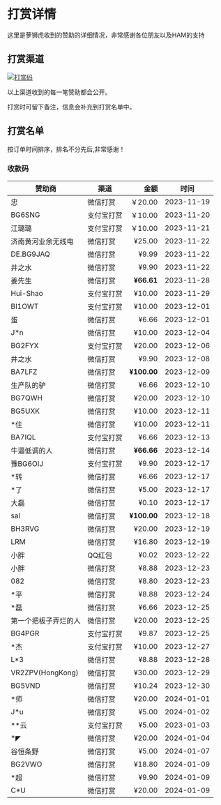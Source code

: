 # 打赏详情

这里是萝狮虎收到的赞助的详细情况，非常感谢各位朋友以及HAM的支持

## 打赏渠道

[![打赏码](https://github.com/losehu/uv-k5-firmware-chinese/blob/main/payment/show.png)](https://github.com/losehu/uv-k5-firmware-chinese/blob/main/payment/payment-codes.md)

以上渠道收到的每一笔赞助都会公开。

打赏时可留下备注，信息会补充到打赏名单中。

## 打赏名单

按订单时间排序，排名不分先后,非常感谢！

### 收款码

| 赞助商              | 渠道    |          金额 | 时间         |
|------------------|-------|------------:|------------|
| 忠                | 微信打赏  |      ￥20.00 | 2023-11-19 |
| BG6SNG           | 支付宝打赏 |      ￥10.00 | 2023-11-20 |
| 江璐璐              | 支付宝打赏 |      ￥10.00 | 2023-11-21 |
| 济南黄河业余无线电        | 微信打赏  |      ¥25.00 | 2023-11-22 |
| DE.BG9JAQ        | 微信打赏  |       ¥9.99 | 2023-11-22 |
| 井之水              | 微信打赏  |       ¥9.90 | 2023-11-22 |
| 姜先生              | 微信打赏  |  **¥66.61** | 2023-11-28 |
| Hui-Shao         | 支付宝打赏 |      ¥10.00 | 2023-11-29 |
| BI1OWT           | 支付宝打赏 |      ¥10.00 | 2023-12-01 |
| 蛋                | 微信打赏  |       ¥6.66 | 2023-12-01 |
| J*n              | 微信打赏  |      ¥10.00 | 2023-12-04 |
| BG2FYX           | 支付宝打赏 |      ¥20.00 | 2023-12-06 |
| 井之水              | 微信打赏  |       ¥9.90 | 2023-12-08 |
| BA7LFZ           | 微信打赏  | **¥100.00** | 2023-12-09 |
| 生产队的驴            | 微信打赏  |       ¥6.66 | 2023-12-10 |
| BG7QWH           | 微信打赏  |      ¥20.00 | 2023-12-10 |
| BG5UXK           | 微信打赏  |      ¥10.00 | 2023-12-11 |
| *住               | 微信打赏  |      ¥10.00 | 2023-12-11 |
| BA7IQL           | 支付宝打赏 |       ¥6.66 | 2023-12-13 |
| 牛逼低调的人           | 微信打赏  |  **¥66.66** | 2023-12-14 |
| 豫BG6OIJ          | 支付宝打赏 |       ¥9.90 | 2023-12-17 |
| *转               | 微信打赏  |       ¥6.66 | 2023-12-17 |
| *了               | 微信打赏  |       ¥5.00 | 2023-12-17 |
| 大磊               | 微信打赏  |       ¥0.10 | 2023-12-17 |
| sal              | 微信打赏  | **¥100.00** | 2023-12-18 |
| BH3RVG           | 微信打赏  |      ¥20.00 | 2023-12-19 |
| LRM              | 微信打赏  |      ¥16.80 | 2023-12-19 |
| 小胖               | QQ红包  |       ¥0.02 | 2023-12-22 |
| 小胖               | 微信打赏  |       ¥8.88 | 2023-12-23 |
| 082              | 微信打赏  |       ¥8.80 | 2023-12-23 |
| *平               | 微信打赏  |       ¥8.88 | 2023-12-24 |
| *磊               | 微信打赏  |       ¥6.66 | 2023-12-25 |
| 第一个把板子弄烂的人       | 微信打赏  |      ¥20.00 | 2023-12-25 |
| BG4PGR           | 支付宝打赏 |       ¥9.87 | 2023-12-25 |
| *杰               | 支付宝打赏 |      ¥10.00 | 2023-12-27 |
| L*3              | 微信打赏  |       ¥8.88 | 2023-12-28 |
| VR2ZPV(HongKong) | 微信打赏  |      ¥30.00 | 2023-12-29 |
| BG5VND           | 微信打赏  |      ¥10.24 | 2023-12-30 |
| *师               | 微信打赏  |      ¥20.00 | 2024-01-01 |
| J*u              | 微信打赏  |       ¥5.00 | 2024-01-02 |
| **云              | 支付宝打赏 |       ¥5.00 | 2023-01-03 |
| *◤               | 微信打赏  |      ¥20.00 | 2024-01-04 |
| 谷恒条野             | 微信打赏  |       ¥5.00 | 2024-01-07 |
| BG2VWO           | 微信打赏  |      ¥18.80 | 2024-01-09 |
| *超               | 微信打赏  |       ¥9.90 | 2024-01-09 |
| C*U              | 微信打赏  |      ¥20.00 | 2024-01-09 |













